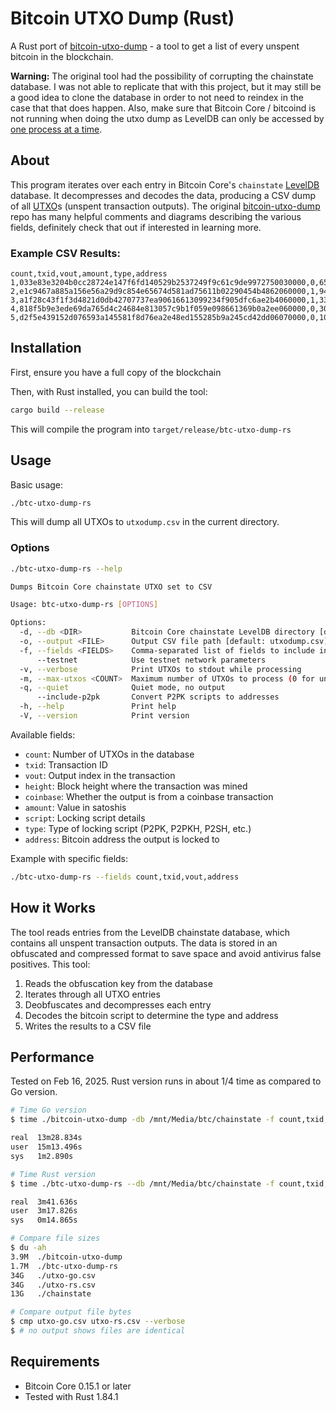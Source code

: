 # Bitcoin UTXO Dump (Rust)

A Rust port of [bitcoin-utxo-dump](https://github.com/in3rsha/bitcoin-utxo-dump) - 
a tool to get a list of every unspent bitcoin in the blockchain.

**Warning:** The original tool had the possibility of corrupting the chainstate database.
I was not able to replicate that with this project, but it may still be a good idea to clone the
database in order to not need to reindex in the case that that does happen. Also, make sure that
Bitcoin Core / bitcoind is not running when doing the utxo dump as LevelDB can only be accessed
by [one process at a time](https://github.com/google/leveldb?tab=readme-ov-file#limitations).

## About

This program iterates over each entry in Bitcoin Core's `chainstate` [LevelDB](https://github.com/google/leveldb) database. It decompresses and decodes the data, producing a CSV dump of all [UTXO](https://learnmeabitcoin.com/technical/transaction/utxo/)s (unspent transaction outputs). The original [bitcoin-utxo-dump](https://github.com/in3rsha/bitcoin-utxo-dump) repo has many helpful comments and diagrams describing the various fields, definitely check that out if interested in learning more.

### Example CSV Results:

```
count,txid,vout,amount,type,address
1,033e83e3204b0cc28724e147f6fd140529b2537249f9c61c9de9972750030000,0,65279,p2pkh,1KaPHfvVWNZADup3Yc26SfVdkTDvvHySVX
2,e1c9467a885a156e56a29d9c854e65674d581ad75611b02290454b4862060000,1,9466355,p2pkh,1LpCmEejWLNfZigApMPwUY9nZTS8NTJCNS
3,a1f28c43f1f3d4821d0db42707737ea90616613099234f905dfc6ae2b4060000,1,339500,p2pkh,1FuphZ7xVPGrxthQT1S8X7nNQNByYxAT3V
4,818f5b9e3ede69da765d4c24684e813057c9b1f059e098661369b0a2ee060000,0,300000,p2pkh,18Y9yhjU9g2jjJmvaUy7TmUNZH9iPzQ4dd
5,d2f5e439152d076593a145581f8d76ea2e48ed155285b9a245cd42dd06070000,0,100000,p2pkh,1EKHTvovYWHfUJ6i9vsoidyTPQauCPH1qC
```

## Installation

First, ensure you have a full copy of the blockchain

Then, with Rust installed, you can build the tool:

```bash
cargo build --release
```

This will compile the program into `target/release/btc-utxo-dump-rs`

## Usage

Basic usage:

```bash
./btc-utxo-dump-rs
```

This will dump all UTXOs to `utxodump.csv` in the current directory.

### Options

```bash
./btc-utxo-dump-rs --help

Dumps Bitcoin Core chainstate UTXO set to CSV

Usage: btc-utxo-dump-rs [OPTIONS]

Options:
  -d, --db <DIR>           Bitcoin Core chainstate LevelDB directory [default: ~/.bitcoin/chainstate/]
  -o, --output <FILE>      Output CSV file path [default: utxodump.csv]
  -f, --fields <FIELDS>    Comma-separated list of fields to include in output: count,txid,vout,height,coinbase,amount,nsize,script,type,address [default: count,txid,vout,amount,type,address]
      --testnet            Use testnet network parameters
  -v, --verbose            Print UTXOs to stdout while processing
  -m, --max-utxos <COUNT>  Maximum number of UTXOs to process (0 for unlimited) [default: 0]
  -q, --quiet              Quiet mode, no output
      --include-p2pk       Convert P2PK scripts to addresses
  -h, --help               Print help
  -V, --version            Print version
```

Available fields:
- `count`: Number of UTXOs in the database
- `txid`: Transaction ID
- `vout`: Output index in the transaction
- `height`: Block height where the transaction was mined
- `coinbase`: Whether the output is from a coinbase transaction
- `amount`: Value in satoshis
- `script`: Locking script details
- `type`: Type of locking script (P2PK, P2PKH, P2SH, etc.)
- `address`: Bitcoin address the output is locked to

Example with specific fields:
```bash
./btc-utxo-dump-rs --fields count,txid,vout,address
```

## How it Works

The tool reads entries from the LevelDB chainstate database, which contains all unspent transaction outputs. The data is stored in an obfuscated and compressed format to save space and avoid antivirus false positives. This tool:

1. Reads the obfuscation key from the database
2. Iterates through all UTXO entries
3. Deobfuscates and decompresses each entry
4. Decodes the bitcoin script to determine the type and address
5. Writes the results to a CSV file

## Performance

Tested on Feb 16, 2025. Rust version runs in about 1/4 time as compared to Go version.

```bash
# Time Go version
$ time ./bitcoin-utxo-dump -db /mnt/Media/btc/chainstate -f count,txid,vout,height,amount,coinbase,nsize,script,type,address -o utxo-go.csv -quiet

real  13m28.834s
user  15m13.496s
sys   1m2.890s

# Time Rust version
$ time ./btc-utxo-dump-rs --db /mnt/Media/btc/chainstate -f count,txid,vout,height,amount,coinbase,nsize,script,type,address -o utxo-rs.csv --quiet

real  3m41.636s
user  3m17.826s
sys   0m14.865s

# Compare file sizes
$ du -ah
3.9M  ./bitcoin-utxo-dump
1.7M  ./btc-utxo-dump-rs
34G   ./utxo-go.csv
34G   ./utxo-rs.csv
13G   ./chainstate

# Compare output file bytes
$ cmp utxo-go.csv utxo-rs.csv --verbose
$ # no output shows files are identical
```

## Requirements

- Bitcoin Core 0.15.1 or later
- Tested with Rust 1.84.1
